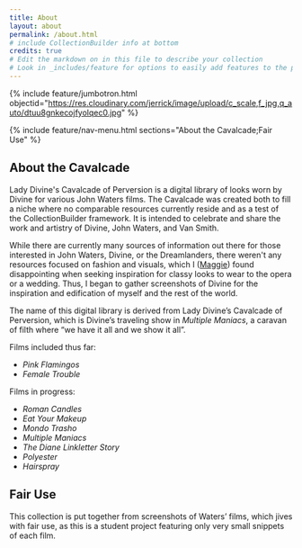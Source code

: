 ```yaml
---
title: About
layout: about
permalink: /about.html
# include CollectionBuilder info at bottom
credits: true
# Edit the markdown on in this file to describe your collection
# Look in _includes/feature for options to easily add features to the page
---
```


{% include feature/jumbotron.html objectid="https://res.cloudinary.com/jerrick/image/upload/c_scale,f_jpg,q_auto/dtuu8gnkecojfyolqec0.jpg" %}

{% include feature/nav-menu.html sections="About the Cavalcade;Fair Use" %}

## About the Cavalcade

Lady Divine's Cavalcade of Perversion is a digital library of looks worn by Divine for various John Waters films. The Cavalcade was created both to fill a niche where no comparable resources currently reside and as a test of the CollectionBuilder framework. It is intended to celebrate and share the work and artistry of Divine, John Waters, and Van Smith. 

While there are currently many sources of information out there for those interested in John Waters, Divine, or the Dreamlanders, there weren't any resources focused on fashion and visuals, which I ([Maggie](/pages/contributors.md)) found disappointing when seeking inspiration for classy looks to wear to the opera or a wedding. Thus, I began to gather screenshots of Divine for the inspiration and edification of myself and the rest of the world.

The name of this digital library is derived from Lady Divine’s Cavalcade of Perversion, which is Divine’s traveling show in *Multiple Maniacs*, a caravan of filth where “we have it all and we show it all”.

Films included thus far:
- *Pink Flamingos*
- *Female Trouble*

Films in progress:
- *Roman Candles*
- *Eat Your Makeup*
- *Mondo Trasho*
- *Multiple Maniacs*
- *The Diane Linkletter Story*
- *Polyester*
- *Hairspray*

## Fair Use

This collection is put together from screenshots of Waters’ films, which jives with fair use, as this is a student project featuring only very small snippets of each film.